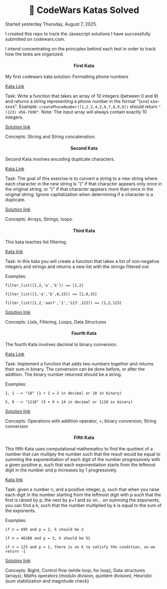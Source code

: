 <h1 align="center">🚀 CodeWars Katas Solved</h1>

Started yesterday Thursday, August 7, 2025.

I created this repo to track the Javascript solutions I have successfully submitted on codewars.com. 

I intend concentrating on the principles behind each test in order to track how the tests are organized. 

<h4 align="center">First Kata</h4>

My first codewars kata solution: Formatting phone numbers

[Kata Link](https://www.codewars.com/kata/525f50e3b73515a6db000b83/train/javascript)

Task: Write a function that takes an array of 10 integers (between 0 and 9) 
and returns a string representing a phone number in the format "(xxx) xxx-xxxx".
Example: ```createPhoneNumber([1,2,3,4,5,6,7,8,9,0])``` should return ```"(123) 456-7890"```.
Note: The input array will always contain exactly 10 integers.

[Solution link](js-files/phone_creator.js)

Concepts: Slicing and String concatenation. 

<h4 align="center">Second Kata</h4>

Second Kata involves encoding duplicate characters.

[Kata Link](https://www.codewars.com/kata/54b42f9314d9229fd6000d9c)

Task: The goal of this exercise is to convert a string to a new string 
where each character in the new string is "(" if that character appears 
only once in the original string, or ")" if that character appears 
more than once in the original string. Ignore capitalization when 
determining if a character is a duplicate. 

[Solution link](js-files/duplicate_encoder.js)

Concepts: Arrays, Strings, loops. 

<h4 align="center">Third Kata</h4>

This kata teaches list filtering. 

[Kata link](https://www.codewars.com/kata/53dbd5315a3c69eed20002dd/train/javascript)

Task: In this kata you will create a function that takes a list of non-negative 
integers and strings and returns a new list with the strings filtered out. 

Examples:

```filter_list([1,2,'a','b']) == [1,2]```

```filter_list([1,'a','b',0,15]) == [1,0,15]```

```filter_list([1,2,'aasf','1','123',123]) == [1,2,123]```

[Solution link](js-files/list_filtering.js)

Concepts: Lists, Filtering, Loops, Data Structures

<h4 align="center">Fourth Kata</h4>

The fourth Kata involves decimal to binary conversion. 

[Kata Link](https://www.codewars.com/kata/551f37452ff852b7bd000139/train/javascript)

Task: Implement a function that adds two numbers together and returns their sum in binary. The conversion can be done before, or after the addition. The binary number returned should be a string.

Examples: 

```1, 1 --> "10" (1 + 1 = 2 in decimal or 10 in binary)```

```5, 9 --> "1110" (5 + 9 = 14 in decimal or 1110 in binary)```

[Solution link](js-files/binary_addition.js)

Concepts: Operations with addition operator, +; binary conversion, String conversion

<h4 align="center"> Fifth Kata </h4>

This fifth Kata uses computational mathematics to find the quotient of a number that can 
multiply the number such that the result would be equal to summing the exponentiation 
of each digit of the number progressively with a given positive p, such that each
exponentiation starts from the leftmost digit in the number and p increases by 1 progressively. 

[Kata link](https://www.codewars.com/kata/5552101f47fc5178b1000050/solutions/javascript)

Task: given a number n, and a positive integer, p, such that when you raise each digit
in the number starting from the leftmost digit with p such that the first is raised by p, the next by p+1 and so on... on summing the exponents, you can find a k, such that the number multiplied by k is equal to the sum of the exponents. 

Examples:

```if n = 695 and p = 2, k should be 2``` 

```if n = 46288 and p = 3, k should be 51```

```if n = 123 and p = 1, there is no k to satisfy the condition, so we return -1```

[Solution link](js-files/digits_play.js)

Concepts: BigInt, Control flow (while loop, for loop), Data structures (arrays), Maths operators (modulo division, quotient division), Heuristic (sum stabilization and magnitude check)  
